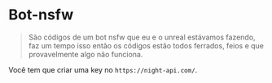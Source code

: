 # Bot-nsfw

> São códigos de um bot nsfw que eu e o unreal estávamos fazendo, faz um tempo isso então os códigos estão todos ferrados, feios e que provavelmente algo não funciona.

Você tem que criar uma key no `https://night-api.com/`.
